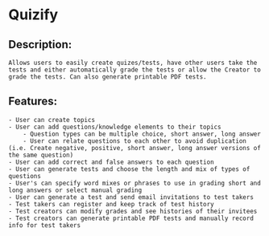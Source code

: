 # Quizify

## Description:

    Allows users to easily create quizes/tests, have other users take the tests and either automatically grade the tests or allow the Creator to grade the tests. Can also generate printable PDF tests.

## Features:
    - User can create topics
    - User can add questions/knowledge elements to their topics
        - Question types can be multiple choice, short answer, long answer
        - User can relate questions to each other to avoid duplication (i.e. Create negative, positive, short answer, long answer versions of the same question)
    - User can add correct and false answers to each question
    - User can generate tests and choose the length and mix of types of questions
    - User's can specify word mixes or phrases to use in grading short and long answers or select manual grading
    - User can generate a test and send email invitations to test takers
    - Test takers can register and keep track of test history
    - Test creators can modify grades and see histories of their invitees
    - Test creators can generate printable PDF tests and manually record info for test takers
